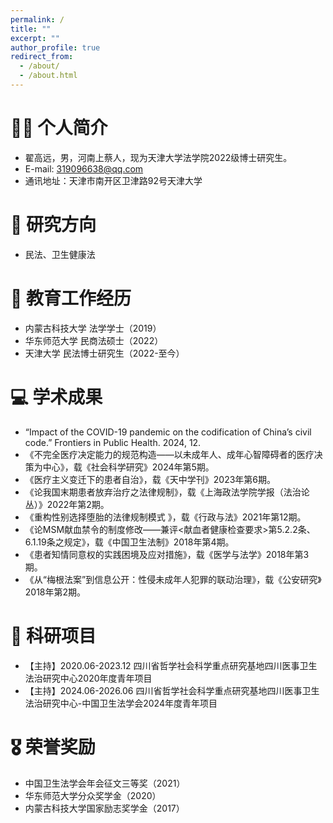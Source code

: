 ```yaml
---
permalink: /
title: ""
excerpt: ""
author_profile: true
redirect_from: 
  - /about/
  - /about.html
---
```




# 🧑‍🎨 个人简介

- 翟高远，男，河南上蔡人，现为天津大学法学院2022级博士研究生。
- E-mail: 319096638@qq.com
- 通讯地址：天津市南开区卫津路92号天津大学


# 📝 研究方向

- 民法、卫生健康法


# 📖 教育工作经历

- 内蒙古科技大学 法学学士（2019）
- 华东师范大学 民商法硕士（2022）
- 天津大学 民法博士研究生（2022-至今）

# 💻 学术成果

-  “Impact of the COVID-19 pandemic on the codification of China’s civil code.” Frontiers in Public Health. 2024, 12.
- 《不完全医疗决定能力的规范构造——以未成年人、成年心智障碍者的医疗决策为中心》，载《社会科学研究》2024年第5期。
- 《医疗主义变迁下的患者自治》，载《天中学刊》2023年第6期。
- 《论我国末期患者放弃治疗之法律规制》，载《上海政法学院学报（法治论丛）》2022年第2期。
- 《重构性别选择堕胎的法律规制模式 》，载《行政与法》2021年第12期。
- 《论MSM献血禁令的制度修改——兼评<献血者健康检查要求>第5.2.2条、6.1.19条之规定》，载《中国卫生法制》2018年第4期。
- 《患者知情同意权的实践困境及应对措施》，载《医学与法学》2018年第3期。
- 《从“梅根法案”到信息公开：性侵未成年人犯罪的联动治理》，载《公安研究》2018年第2期。


# 💬 科研项目

- 【主持】2020.06-2023.12 四川省哲学社会科学重点研究基地四川医事卫生法治研究中心2020年度青年项目
- 【主持】2024.06-2026.06 四川省哲学社会科学重点研究基地四川医事卫生法治研究中心-中国卫生法学会2024年度青年项目


# 🎖 荣誉奖励

- 中国卫生法学会年会征文三等奖（2021）
- 华东师范大学分众奖学金（2020）
- 内蒙古科技大学国家励志奖学金（2017）
